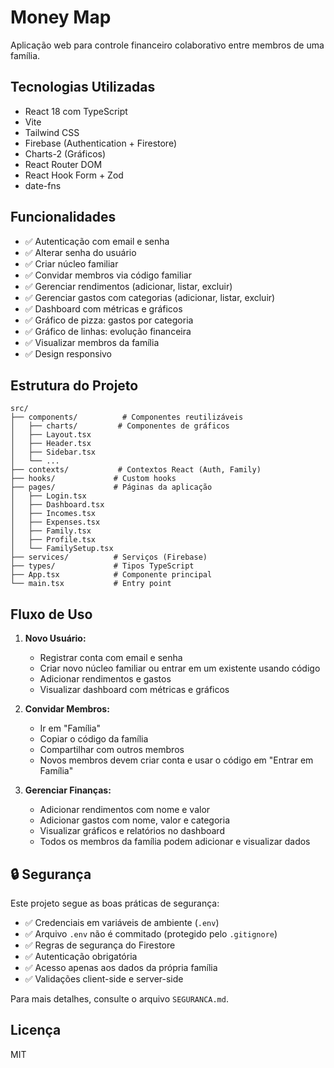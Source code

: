 # Money Map

Aplicação web para controle financeiro colaborativo entre membros de uma família.

## Tecnologias Utilizadas

- React 18 com TypeScript
- Vite
- Tailwind CSS
- Firebase (Authentication + Firestore)
- Charts-2 (Gráficos)
- React Router DOM
- React Hook Form + Zod
- date-fns

## Funcionalidades

- ✅ Autenticação com email e senha
- ✅ Alterar senha do usuário
- ✅ Criar núcleo familiar
- ✅ Convidar membros via código familiar
- ✅ Gerenciar rendimentos (adicionar, listar, excluir)
- ✅ Gerenciar gastos com categorias (adicionar, listar, excluir)
- ✅ Dashboard com métricas e gráficos
- ✅ Gráfico de pizza: gastos por categoria
- ✅ Gráfico de linhas: evolução financeira
- ✅ Visualizar membros da família
- ✅ Design responsivo


## Estrutura do Projeto

```
src/
├── components/          # Componentes reutilizáveis
│   ├── charts/         # Componentes de gráficos
│   ├── Layout.tsx
│   ├── Header.tsx
│   ├── Sidebar.tsx
│   └── ...
├── contexts/           # Contextos React (Auth, Family)
├── hooks/             # Custom hooks
├── pages/             # Páginas da aplicação
│   ├── Login.tsx
│   ├── Dashboard.tsx
│   ├── Incomes.tsx
│   ├── Expenses.tsx
│   ├── Family.tsx
│   ├── Profile.tsx
│   └── FamilySetup.tsx
├── services/          # Serviços (Firebase)
├── types/             # Tipos TypeScript
├── App.tsx            # Componente principal
└── main.tsx           # Entry point
```

## Fluxo de Uso

1. **Novo Usuário:**
   - Registrar conta com email e senha
   - Criar novo núcleo familiar ou entrar em um existente usando código
   - Adicionar rendimentos e gastos
   - Visualizar dashboard com métricas e gráficos

2. **Convidar Membros:**
   - Ir em "Família"
   - Copiar o código da família
   - Compartilhar com outros membros
   - Novos membros devem criar conta e usar o código em "Entrar em Família"

3. **Gerenciar Finanças:**
   - Adicionar rendimentos com nome e valor
   - Adicionar gastos com nome, valor e categoria
   - Visualizar gráficos e relatórios no dashboard
   - Todos os membros da família podem adicionar e visualizar dados



## 🔒 Segurança

Este projeto segue as boas práticas de segurança:

- ✅ Credenciais em variáveis de ambiente (`.env`)
- ✅ Arquivo `.env` não é commitado (protegido pelo `.gitignore`)
- ✅ Regras de segurança do Firestore
- ✅ Autenticação obrigatória
- ✅ Acesso apenas aos dados da própria família
- ✅ Validações client-side e server-side

Para mais detalhes, consulte o arquivo `SEGURANCA.md`.


## Licença

MIT

